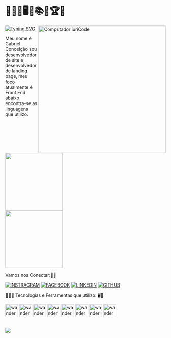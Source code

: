 # 👨🏻‍💻🖥️📱📚🥇🏆🚀

<img src="https://madefy.com.br/wp-content/themes/madefy/img/servicos/17.png" min-width="400px" max-width="400px" 
    width="400px" align="right" alt="Computador iuriCode">
   
  [![Typing SVG](https://readme-typing-svg.herokuapp.com?color=22E94EFB&lines=Welcome+on+my+Github)](https://git.io/typing-svg)

 Meu nome é Gabriel Conceição sou desenvolvedor de site e desenvolvedor de landing page, meu foco atualmente é Front End abaixo encontra-se as linguagens que utilizo.


<div>
 <img height="180em" src="https://github-readme-stats.vercel.app/api?username=gabrielcandrade01&show_icons=true&theme=dark"/>
<br>
 <img height="180em" src="https://github-readme-stats.vercel.app/api/top-langs/?username=gabrielCAndrade01&layout=compact&theme=dark"/>
</div>


 Vamos nos Conectar:🤝🏼
 
  
 [![INSTRACRAM](https://img.shields.io/badge/Instagram-E4405F?style=for-the-badge&logo=instagram&logoColor=white)](https://instagram.com/gabrielconceicao01?igshid=YWJhMjlhZTc=)
 [![FACEBOOK](https://img.shields.io/badge/Facebook-1877F2?style=for-the-badge&logo=facebook&logoColor=white)](https://www.facebook.com/profile.php?id=100053744995135&mibextid=LQQJ4d)
 [![LINKEDIN](https://img.shields.io/badge/LinkedIn-0077B5?style=for-the-badge&logo=linkedin&logoColor=white)](https://www.linkedin.com/in/gabriel-concei%C3%A7%C3%A3o-de-andrade-4258b0227)
 [![GITHUB](https://img.shields.io/badge/GitHub-100000?style=for-the-badge&logo=github&logoColor=white)](https://github.com/gabrielcandrade01/)
 

  
  👨🏻‍💻 Tecnologias e Ferramentas que utilizo: 🖥️📱
 
 
 
 <div>
 <img aling="centeer"alt="wanderson-html"heignt="30" width="40" src="https://cdn.jsdelivr.net/gh/devicons/devicon/icons/vscode/vscode-original.svg"/>
<img aling="centeer"alt="wanderson-html"heignt="30" width="40" src="https://cdn.jsdelivr.net/gh/devicons/devicon/icons/html5/html5-original.svg"/>
<img aling="centeer"alt="wanderson-html"heignt="30" width="40" src="https://cdn.jsdelivr.net/gh/devicons/devicon/icons/css3/css3-original.svg"/>
<img aling="centeer"alt="wanderson-html"heignt="30" width="40" src="https://cdn.jsdelivr.net/gh/devicons/devicon/icons/javascript/javascript-original.svg"/>
<img aling="centeer"alt="wanderson-html"heignt="30" width="40" src="https://cdn.jsdelivr.net/gh/devicons/devicon/icons/typescript/typescript-plain.svg"/>
<img aling="centeer"alt="wanderson-html"heignt="30" width="40" src="https://cdn.jsdelivr.net/gh/devicons/devicon/icons/jquery/jquery-plain-wordmark.svg"/>
    <img aling="centeer"alt="wanderson-html"heignt="30" width="40" src="https://cdn.jsdelivr.net/gh/devicons/devicon/icons/figma/figma-original.svg"/>
    <img aling="centeer"alt="wanderson-html"heignt="30" width="40" src="https://cdn.jsdelivr.net/gh/devicons/devicon/icons/git/git-original-wordmark.svg"/>

    
   </div>
   
   <br>
   
  <p align="left">
  <img src="https://github-profile-trophy.vercel.app/?username=gabrielcandrade01&theme=drark&row=2&no-bg=true&column=3&margin-w=15&margin-h=15" />
</p>
